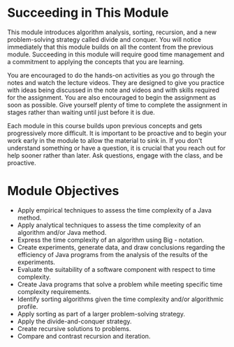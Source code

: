 # Succeeding in This Module

This module introduces algorithm analysis, sorting, recursion, and a new
problem-solving strategy called divide and conquer. You will notice
immediately that this module builds on all the content from the previous
module. Succeeding in this module will require good time management and a
commitment to applying the concepts that you are learning. 

You are encouraged to do the hands-on activities as you go through the notes
and watch the lecture videos. They are designed to give you practice with
ideas being discussed in the note and videos and with skills required for the
assignment. You are also encouraged to begin the assignment as soon as
possible. Give yourself plenty of time to complete the assignment in stages
rather than waiting until just before it is due.

Each module in this course builds upon previous concepts and gets progressively
more difficult. It is important to be proactive and to begin your work early in
the module to allow the material to sink in. If you don't understand something
or have a question, it is crucial that you reach out for help sooner rather than
later. Ask questions, engage with the class, and be proactive.


# Module Objectives

- Apply empirical techniques to assess the time complexity of a Java method.
- Apply analytical techniques to assess the time complexity of an algorithm and/or Java method.
- Express the time complexity of an algorithm using Big - notation.
- Create experiments, generate data, and draw conclusions regarding the efficiency of Java programs from the analysis of the results of the experiments.
- Evaluate the suitability of a software component with respect to time complexity.
- Create Java programs that solve a problem while meeting specific time complexity requirements.
- Identify sorting algorithms given the time complexity and/or algorithmic profile.
- Apply sorting as part of a larger problem-solving strategy.
- Apply the divide-and-conquer strategy.
- Create recursive solutions to problems.
- Compare and contrast recursion and iteration.
